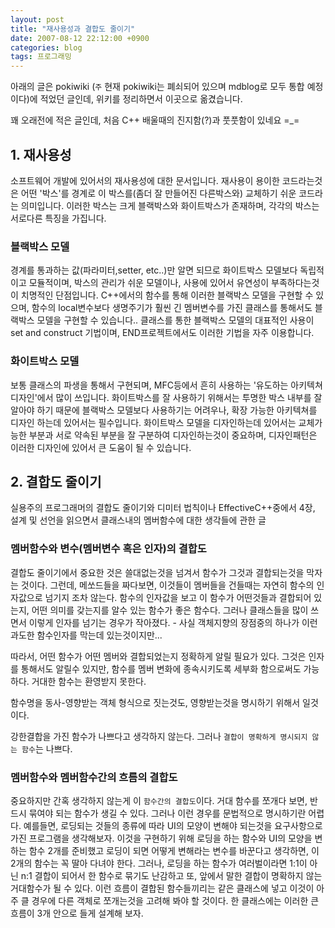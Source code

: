 ```yaml
---
layout: post
title: "재사용성과 결합도 줄이기"
date: 2007-08-12 22:12:00 +0900
categories: blog
tags: 프로그래밍
---
```


아래의 글은 pokiwiki (``주`` 현재 pokiwiki는 폐쇠되어 있으며 mdblog로 모두 통합 예정이다)에 적었던 글인데, 위키를 정리하면서 이곳으로 옮겼습니다.

꽤 오래전에 적은 글인데, 처음 C++ 배울때의 진지함(?)과 풋풋함이 있네요 =_=

## 1. 재사용성
소프트웨어 개발에 있어서의 재사용성에 대한 문서입니다.
재사용이 용이한 코드라는것은 어떤 '박스'를 경계로 이 박스를(좀더 잘 만들어진 다른박스와) 교체하기 쉬운 코드라는 의미입니다. 이러한 박스는 크게 블랙박스와 화이트박스가 존재하며, 각각의 박스는 서로다른 특징을 가집니다.

### 블랙박스 모델
 경계를 통과하는 값(파라미터,setter, etc..)만 알면 되므로 화이트박스 모델보다 독립적이고 모듈적이며, 박스의 관리가 쉬운 모델이나, 사용에 있어서 유연성이 부족하다는것이 치명적인 단점입니다. C++에서의 함수를 통해 이러한 블랙박스 모델을 구현할 수 있으며, 함수의 local변수보다 생명주기가 훨씬 긴 멤버변수를 가진 클래스를 통해서도 블랙박스 모델을 구현할 수 있습니다.. 클래스를 통한 블랙박스 모델의 대표적인 사용이 set and construct 기법이며, END프로젝트에서도 이러한 기법을 자주 이용합니다.

### 화이트박스 모델
 보통 클래스의 파생을 통해서 구현되며, MFC등에서 흔히 사용하는 '유도하는 아키텍쳐 디자인'에서 많이 쓰입니다. 화이트박스를 잘 사용하기 위해서는 투명한 박스 내부를 잘 알아야 하기 때문에 블랙박스 모델보다 사용하기는 어려우나, 확장 가능한 아키텍쳐를 디자인 하는데 있어서는 필수입니다. 화이트박스 모델을 디자인하는데 있어서는 교체가능한 부분과 서로 약속된 부분을 잘 구분하여 디자인하는것이 중요하며, 디자인패턴은 이러한 디자인에 있어서 큰 도움이 될 수 있습니다.

## 2. 결합도 줄이기
실용주의 프로그래머의 결합도 줄이기와 디미터 법칙이나 EffectiveC++중에서 4장, 설계 및 선언을 읽으면서 클래스내의 멤버함수에 대한 생각들에 관한 글

### 멤버함수와 변수(멤버변수 혹은 인자)의 결합도
결합도 줄이기에서 중요한 것은 쓸대없는것을 넘겨서 함수가 그것과 결합되는것을 막자는 것이다. 그런데, 메쏘드들을 짜다보면, 이것들이 멤버들을 건들때는 자연히 함수의 인자값으로 넘기지 조차 않는다. 함수의 인자값을 보고 이 함수가 어떤것들과 결합되어 있는지, 어떤 의미를 갖는지를 알수 있는 함수가 좋은 함수다. 그러나 클래스들을 많이 쓰면서 이렇게 인자를 넘기는 경우가 작아졌다. - 사실 객체지향의 장점중의 하나가 이런 과도한 함수인자를 막는데 있는것이지만...

따라서, 어떤 함수가 어떤 멤버와 결합되었는지 정확하게 알릴 필요가 있다. 그것은 인자를 통해서도 알릴수 있지만, 함수를 멤버 변화에 종속시키도록 세부화 함으로써도 가능하다. 거대한 함수는 환영받지 못한다.

함수명을 동사-영향받는 객체 형식으로 짓는것도, 영향받는것을 명시하기 위해서 일것이다.

강한결합을 가진 함수가 나쁘다고 생각하지 않는다. 그러나 ``결합이 명확하게 명시되지 않는 함수``는 나쁘다.

### 멤버함수와 멤버함수간의 흐름의 결합도
중요하지만 간혹 생각하지 않는게 이 ``함수간의 결합도``이다. 거대 함수를 쪼개다 보면, 반드시 묶여야 되는 함수가 생길 수 있다. 그러나 이런 경우를 문법적으로 명시하기란 어렵다. 예를들면, 로딩되는 것들의 종류에 따라 UI의 모양이 변해야 되는것을 요구사항으로 가진 프로그램을 생각해보자. 이것을 구현하기 위해 로딩을 하는 함수와 UI의 모양을 변하는 함수 2개를 준비했고 로딩이 되면 어떻게 변해라는 변수를 바꾼다고 생각하면, 이 2개의 함수는 꼭 딸아 다녀야 한다. 그러나, 로딩을 하는 함수가 여러벌이라면 1:1이 아닌 n:1 결합이 되어서 한 함수로 묶기도 난감하고 또, 앞에서 말한 결합이 명확하지 않는 거대함수가 될 수 있다. 이런 흐름이 결합된 함수들끼리는 같은 클래스에 넣고 이것이 아주 클 경우에 다른 객체로 쪼개는것을 고려해 봐야 할 것이다. 한 클래스에는 이러한 큰 흐름이 3개 안으로 들게 설계해 보자.

